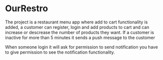 # OurRestro
The project is a restaurant menu app where add to cart functionality is added, a customer can register, login and add products to cart and can increase or descrease the number of products they want.
If a customer is inactive for more than 5 minutes it sends a push message to the customer 

When someone login it will ask for permission to send notification you have to give permission to see the notification functionality.
